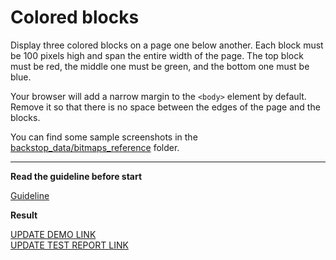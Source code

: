 # Colored blocks

Display three colored blocks on a page one below another. Each block
must be 100 pixels high and span the entire width of the page.
The top block must be red, the middle one must be green, and the bottom one
must be blue.

Your browser will add a narrow margin to the `<body>` element by default. Remove
it so that there is no space between the edges of the page and the blocks.

You can find some sample screenshots in the [backstop_data/bitmaps_reference](backstop_data/bitmaps_reference) folder.

---
**Read the guideline before start**

[Guideline](https://mate-academy.github.io/layout_task-guideline/)

**Result**

[UPDATE DEMO LINK](https://Laliquenoare.github.io/layout_colored-blocks/) <br>
[UPDATE TEST REPORT LINK](https://Laliquenoare.github.io/layout_colored-blocks/report/html_report/)
